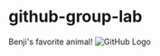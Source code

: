 # github-group-lab

Benji's favorite animal!
![GitHub Logo](https://cdn.britannica.com/79/191679-050-C7114D2B/Adult-capybara.jpg)
